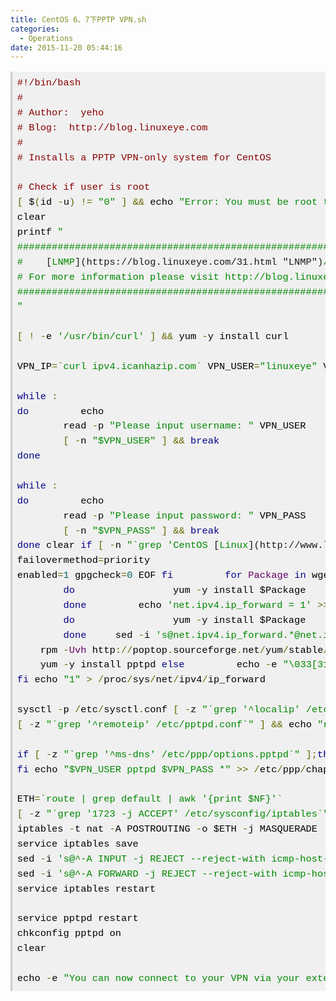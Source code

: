 ```yaml
---
title: CentOS 6、7下PPTP VPN.sh
categories:
  - Operations
date: 2015-11-20 05:44:16
---
```


<pre class="prettyprint lang-bsh" style="box-sizing: inherit; border-width: 0px 0px 0px 3px; border-left-style: solid; border-left-color: #cccccc; padding: 0.5em; overflow: auto; word-wrap: normal; font-size: 15.3999996185303px; line-height: 1.55; font-family: Consolas, Monaco, 'Bitstream Vera Sans Mono', 'Courier New', Courier, monospace; background-color: #f0f0f0;"><span class="com" style="box-sizing: inherit; color: #880000;">#!/bin/bash</span>
<span class="com" style="box-sizing: inherit; color: #880000;">#</span>
<span class="com" style="box-sizing: inherit; color: #880000;"># Author:  yeho <lj2007331 AT gmail.com></span>
<span class="com" style="box-sizing: inherit; color: #880000;"># Blog:  http://blog.linuxeye.com</span>
<span class="com" style="box-sizing: inherit; color: #880000;">#</span>
<span class="com" style="box-sizing: inherit; color: #880000;"># Installs a PPTP VPN-only system for CentOS</span>

<span class="com" style="box-sizing: inherit; color: #880000;"># Check if user is root</span>
<span class="pun" style="box-sizing: inherit; color: #666600;">[</span> <span class="pln" style="box-sizing: inherit; color: #000000;">$</span><span class="pun" style="box-sizing: inherit; color: #666600;">(</span><span class="pln" style="box-sizing: inherit; color: #000000;">id</span> <span class="pun" style="box-sizing: inherit; color: #666600;">-</span><span class="pln" style="box-sizing: inherit; color: #000000;">u</span><span class="pun" style="box-sizing: inherit; color: #666600;">)</span> <span class="pun" style="box-sizing: inherit; color: #666600;">!=</span> <span class="str" style="box-sizing: inherit; color: #008800;">"0"</span> <span class="pun" style="box-sizing: inherit; color: #666600;">]</span> <span class="pun" style="box-sizing: inherit; color: #666600;">&&</span> <span class="pln" style="box-sizing: inherit; color: #000000;">echo</span> <span class="str" style="box-sizing: inherit; color: #008800;">"Error: You must be root to run this script"</span> <span class="pun" style="box-sizing: inherit; color: #666600;">&&</span> <span class="pln" style="box-sizing: inherit; color: #000000;">exit</span> <span class="lit" style="box-sizing: inherit; color: #006666;">1</span> <span class="pln" style="box-sizing: inherit; color: #000000;">export PATH</span><span class="pun" style="box-sizing: inherit; color: #666600;">=/</span><span class="pln" style="box-sizing: inherit; color: #000000;">usr</span><span class="pun" style="box-sizing: inherit; color: #666600;">/</span><span class="kwd" style="box-sizing: inherit; color: #000088;">local</span><span class="pun" style="box-sizing: inherit; color: #666600;">/</span><span class="pln" style="box-sizing: inherit; color: #000000;">sbin</span><span class="pun" style="box-sizing: inherit; color: #666600;">:/</span><span class="pln" style="box-sizing: inherit; color: #000000;">usr</span><span class="pun" style="box-sizing: inherit; color: #666600;">/</span><span class="kwd" style="box-sizing: inherit; color: #000088;">local</span><span class="pun" style="box-sizing: inherit; color: #666600;">/</span><span class="pln" style="box-sizing: inherit; color: #000000;">bin</span><span class="pun" style="box-sizing: inherit; color: #666600;">:/</span><span class="pln" style="box-sizing: inherit; color: #000000;">sbin</span><span class="pun" style="box-sizing: inherit; color: #666600;">:/</span><span class="pln" style="box-sizing: inherit; color: #000000;">bin</span><span class="pun" style="box-sizing: inherit; color: #666600;">:/</span><span class="pln" style="box-sizing: inherit; color: #000000;">usr</span><span class="pun" style="box-sizing: inherit; color: #666600;">/</span><span class="pln" style="box-sizing: inherit; color: #000000;">sbin</span><span class="pun" style="box-sizing: inherit; color: #666600;">:/</span><span class="pln" style="box-sizing: inherit; color: #000000;">usr</span><span class="pun" style="box-sizing: inherit; color: #666600;">/</span><span class="pln" style="box-sizing: inherit; color: #000000;">bin
clear
printf</span> <span class="str" style="box-sizing: inherit; color: #008800;">"
#######################################################################
#   </span> <span class="wp_keywordlink" style="box-sizing: inherit;">[<span class="str" style="box-sizing: inherit; color: #008800;">LNMP</span>](https://blog.linuxeye.com/31.html "LNMP")</span><span class="str" style="box-sizing: inherit; color: #008800;">/</span><span class="wp_keywordlink" style="box-sizing: inherit;">[<span class="str" style="box-sizing: inherit; color: #008800;">LAMP</span>](https://blog.linuxeye.com/82.html "LAMP")</span><span class="str" style="box-sizing: inherit; color: #008800;">/LANMP for CentOS/RadHat 5+ Debian 6+ and Ubuntu 12+    #
# For more information please visit http://blog.linuxeye.com/31.html  #
#######################################################################
"</span>

<span class="pun" style="box-sizing: inherit; color: #666600;">[</span> <span class="pun" style="box-sizing: inherit; color: #666600;">!</span> <span class="pun" style="box-sizing: inherit; color: #666600;">-</span><span class="pln" style="box-sizing: inherit; color: #000000;">e</span> <span class="str" style="box-sizing: inherit; color: #008800;">'/usr/bin/curl'</span> <span class="pun" style="box-sizing: inherit; color: #666600;">]</span> <span class="pun" style="box-sizing: inherit; color: #666600;">&&</span> <span class="pln" style="box-sizing: inherit; color: #000000;">yum</span> <span class="pun" style="box-sizing: inherit; color: #666600;">-</span><span class="pln" style="box-sizing: inherit; color: #000000;">y install curl

VPN_IP</span><span class="pun" style="box-sizing: inherit; color: #666600;">=</span><span class="str" style="box-sizing: inherit; color: #008800;">`curl ipv4.icanhazip.com`</span> <span class="pln" style="box-sizing: inherit; color: #000000;">VPN_USER</span><span class="pun" style="box-sizing: inherit; color: #666600;">=</span><span class="str" style="box-sizing: inherit; color: #008800;">"linuxeye"</span> <span class="pln" style="box-sizing: inherit; color: #000000;">VPN_PASS</span><span class="pun" style="box-sizing: inherit; color: #666600;">=</span><span class="str" style="box-sizing: inherit; color: #008800;">"linuxeye"</span> <span class="pln" style="box-sizing: inherit; color: #000000;">VPN_LOCAL</span><span class="pun" style="box-sizing: inherit; color: #666600;">=</span><span class="str" style="box-sizing: inherit; color: #008800;">"192.168.0.150"</span> <span class="pln" style="box-sizing: inherit; color: #000000;">VPN_REMOTE</span><span class="pun" style="box-sizing: inherit; color: #666600;">=</span><span class="str" style="box-sizing: inherit; color: #008800;">"192.168.0.151-200"</span>

<span class="kwd" style="box-sizing: inherit; color: #000088;">while</span> <span class="pun" style="box-sizing: inherit; color: #666600;">:</span>
<span class="kwd" style="box-sizing: inherit; color: #000088;">do</span> <span class="pln" style="box-sizing: inherit; color: #000000;">        echo
        read</span> <span class="pun" style="box-sizing: inherit; color: #666600;">-</span><span class="pln" style="box-sizing: inherit; color: #000000;">p</span> <span class="str" style="box-sizing: inherit; color: #008800;">"Please input username: "</span> <span class="pln" style="box-sizing: inherit; color: #000000;">VPN_USER
       </span> <span class="pun" style="box-sizing: inherit; color: #666600;">[</span> <span class="pun" style="box-sizing: inherit; color: #666600;">-</span><span class="pln" style="box-sizing: inherit; color: #000000;">n</span> <span class="str" style="box-sizing: inherit; color: #008800;">"$VPN_USER"</span> <span class="pun" style="box-sizing: inherit; color: #666600;">]</span> <span class="pun" style="box-sizing: inherit; color: #666600;">&&</span> <span class="kwd" style="box-sizing: inherit; color: #000088;">break</span>
<span class="kwd" style="box-sizing: inherit; color: #000088;">done</span>

<span class="kwd" style="box-sizing: inherit; color: #000088;">while</span> <span class="pun" style="box-sizing: inherit; color: #666600;">:</span>
<span class="kwd" style="box-sizing: inherit; color: #000088;">do</span> <span class="pln" style="box-sizing: inherit; color: #000000;">        echo
        read</span> <span class="pun" style="box-sizing: inherit; color: #666600;">-</span><span class="pln" style="box-sizing: inherit; color: #000000;">p</span> <span class="str" style="box-sizing: inherit; color: #008800;">"Please input password: "</span> <span class="pln" style="box-sizing: inherit; color: #000000;">VPN_PASS
       </span> <span class="pun" style="box-sizing: inherit; color: #666600;">[</span> <span class="pun" style="box-sizing: inherit; color: #666600;">-</span><span class="pln" style="box-sizing: inherit; color: #000000;">n</span> <span class="str" style="box-sizing: inherit; color: #008800;">"$VPN_PASS"</span> <span class="pun" style="box-sizing: inherit; color: #666600;">]</span> <span class="pun" style="box-sizing: inherit; color: #666600;">&&</span> <span class="kwd" style="box-sizing: inherit; color: #000088;">break</span>
<span class="kwd" style="box-sizing: inherit; color: #000088;">done</span> <span class="pln" style="box-sizing: inherit; color: #000000;">clear</span> <span class="kwd" style="box-sizing: inherit; color: #000088;">if</span> <span class="pun" style="box-sizing: inherit; color: #666600;">[</span> <span class="pun" style="box-sizing: inherit; color: #666600;">-</span><span class="pln" style="box-sizing: inherit; color: #000000;">n</span> <span class="str" style="box-sizing: inherit; color: #008800;">"`grep 'CentOS</span> <span class="wp_keywordlink" style="box-sizing: inherit;">[<span class="str" style="box-sizing: inherit; color: #008800;">Linux</span>](http://www.linuxeye.com/ "Linux")</span> <span class="str" style="box-sizing: inherit; color: #008800;">release 7' /etc/redhat-release`"</span> <span class="pun" style="box-sizing: inherit; color: #666600;">];</span><span class="kwd" style="box-sizing: inherit; color: #000088;">then</span> <span class="pln" style="box-sizing: inherit; color: #000000;">       </span> <span class="com" style="box-sizing: inherit; color: #880000;">#CentOS_REL=7</span> <span class="pln" style="box-sizing: inherit; color: #000000;">    </span><span class="kwd" style="box-sizing: inherit; color: #000088;">if</span> <span class="pun" style="box-sizing: inherit; color: #666600;">[</span> <span class="pun" style="box-sizing: inherit; color: #666600;">!</span> <span class="pun" style="box-sizing: inherit; color: #666600;">-</span><span class="pln" style="box-sizing: inherit; color: #000000;">e</span> <span class="pun" style="box-sizing: inherit; color: #666600;">/</span><span class="pln" style="box-sizing: inherit; color: #000000;">etc</span><span class="pun" style="box-sizing: inherit; color: #666600;">/</span><span class="pln" style="box-sizing: inherit; color: #000000;">yum</span><span class="pun" style="box-sizing: inherit; color: #666600;">.</span><span class="pln" style="box-sizing: inherit; color: #000000;">repos</span><span class="pun" style="box-sizing: inherit; color: #666600;">.</span><span class="pln" style="box-sizing: inherit; color: #000000;">d</span><span class="pun" style="box-sizing: inherit; color: #666600;">/</span><span class="pln" style="box-sizing: inherit; color: #000000;">epel</span><span class="pun" style="box-sizing: inherit; color: #666600;">.</span><span class="pln" style="box-sizing: inherit; color: #000000;">repo</span> <span class="pun" style="box-sizing: inherit; color: #666600;">];</span><span class="kwd" style="box-sizing: inherit; color: #000088;">then</span> <span class="pln" style="box-sizing: inherit; color: #000000;">        cat</span> <span class="pun" style="box-sizing: inherit; color: #666600;">></span> <span class="pun" style="box-sizing: inherit; color: #666600;">/</span><span class="pln" style="box-sizing: inherit; color: #000000;">etc</span><span class="pun" style="box-sizing: inherit; color: #666600;">/</span><span class="pln" style="box-sizing: inherit; color: #000000;">yum</span><span class="pun" style="box-sizing: inherit; color: #666600;">.</span><span class="pln" style="box-sizing: inherit; color: #000000;">repos</span><span class="pun" style="box-sizing: inherit; color: #666600;">.</span><span class="pln" style="box-sizing: inherit; color: #000000;">d</span><span class="pun" style="box-sizing: inherit; color: #666600;">/</span><span class="pln" style="box-sizing: inherit; color: #000000;">epel</span><span class="pun" style="box-sizing: inherit; color: #666600;">.</span><span class="pln" style="box-sizing: inherit; color: #000000;">repo</span> <span class="pun" style="box-sizing: inherit; color: #666600;"><<</span> <span class="pln" style="box-sizing: inherit; color: #000000;">EOF</span> <span class="pun" style="box-sizing: inherit; color: #666600;">[</span><span class="pln" style="box-sizing: inherit; color: #000000;">epel</span><span class="pun" style="box-sizing: inherit; color: #666600;">]</span> <span class="pln" style="box-sizing: inherit; color: #000000;">name</span><span class="pun" style="box-sizing: inherit; color: #666600;">=</span><span class="typ" style="box-sizing: inherit; color: #660066;">Extra</span> <span class="typ" style="box-sizing: inherit; color: #660066;">Packages</span> <span class="kwd" style="box-sizing: inherit; color: #000088;">for</span> <span class="typ" style="box-sizing: inherit; color: #660066;">Enterprise</span> <span class="typ" style="box-sizing: inherit; color: #660066;">Linux</span> <span class="lit" style="box-sizing: inherit; color: #006666;">7</span> <span class="pun" style="box-sizing: inherit; color: #666600;">-</span> <span class="pln" style="box-sizing: inherit; color: #000000;">\$basearch</span> <span class="com" style="box-sizing: inherit; color: #880000;">#baseurl=http://download.fedoraproject.org/pub/epel/7/\$basearch</span> <span class="pln" style="box-sizing: inherit; color: #000000;">mirrorlist</span><span class="pun" style="box-sizing: inherit; color: #666600;">=</span><span class="pln" style="box-sizing: inherit; color: #000000;">https</span><span class="pun" style="box-sizing: inherit; color: #666600;">://</span><span class="pln" style="box-sizing: inherit; color: #000000;">mirrors</span><span class="pun" style="box-sizing: inherit; color: #666600;">.</span><span class="pln" style="box-sizing: inherit; color: #000000;">fedoraproject</span><span class="pun" style="box-sizing: inherit; color: #666600;">.</span><span class="pln" style="box-sizing: inherit; color: #000000;">org</span><span class="pun" style="box-sizing: inherit; color: #666600;">/</span><span class="pln" style="box-sizing: inherit; color: #000000;">metalink</span><span class="pun" style="box-sizing: inherit; color: #666600;">?</span><span class="pln" style="box-sizing: inherit; color: #000000;">repo</span><span class="pun" style="box-sizing: inherit; color: #666600;">=</span><span class="pln" style="box-sizing: inherit; color: #000000;">epel</span><span class="pun" style="box-sizing: inherit; color: #666600;">-</span><span class="lit" style="box-sizing: inherit; color: #006666;">7</span><span class="pun" style="box-sizing: inherit; color: #666600;">&</span><span class="pln" style="box-sizing: inherit; color: #000000;">arch</span><span class="pun" style="box-sizing: inherit; color: #666600;">=</span><span class="pln" style="box-sizing: inherit; color: #000000;">\$basearch
failovermethod</span><span class="pun" style="box-sizing: inherit; color: #666600;">=</span><span class="pln" style="box-sizing: inherit; color: #000000;">priority
enabled</span><span class="pun" style="box-sizing: inherit; color: #666600;">=</span><span class="lit" style="box-sizing: inherit; color: #006666;">1</span> <span class="pln" style="box-sizing: inherit; color: #000000;">gpgcheck</span><span class="pun" style="box-sizing: inherit; color: #666600;">=</span><span class="lit" style="box-sizing: inherit; color: #006666;">0</span> <span class="pln" style="box-sizing: inherit; color: #000000;">EOF</span> <span class="kwd" style="box-sizing: inherit; color: #000088;">fi</span> <span class="pln" style="box-sizing: inherit; color: #000000;">       </span> <span class="kwd" style="box-sizing: inherit; color: #000088;">for</span> <span class="typ" style="box-sizing: inherit; color: #660066;">Package</span> <span class="kwd" style="box-sizing: inherit; color: #000088;">in</span> <span class="pln" style="box-sizing: inherit; color: #000000;">wget make openssl gcc</span><span class="pun" style="box-sizing: inherit; color: #666600;">-</span><span class="pln" style="box-sizing: inherit; color: #000000;">c</span><span class="pun" style="box-sizing: inherit; color: #666600;">++</span> <span class="pln" style="box-sizing: inherit; color: #000000;">ppp pptpd iptables iptables</span><span class="pun" style="box-sizing: inherit; color: #666600;">-</span><span class="pln" style="box-sizing: inherit; color: #000000;">services
       </span> <span class="kwd" style="box-sizing: inherit; color: #000088;">do</span> <span class="pln" style="box-sizing: inherit; color: #000000;">                yum</span> <span class="pun" style="box-sizing: inherit; color: #666600;">-</span><span class="pln" style="box-sizing: inherit; color: #000000;">y install $Package
       </span> <span class="kwd" style="box-sizing: inherit; color: #000088;">done</span> <span class="pln" style="box-sizing: inherit; color: #000000;">        echo</span> <span class="str" style="box-sizing: inherit; color: #008800;">'net.ipv4.ip_forward = 1'</span> <span class="pun" style="box-sizing: inherit; color: #666600;">>></span> <span class="pun" style="box-sizing: inherit; color: #666600;">/</span><span class="pln" style="box-sizing: inherit; color: #000000;">etc</span><span class="pun" style="box-sizing: inherit; color: #666600;">/</span><span class="pln" style="box-sizing: inherit; color: #000000;">sysctl</span><span class="pun" style="box-sizing: inherit; color: #666600;">.</span><span class="pln" style="box-sizing: inherit; color: #000000;">conf</span> <span class="kwd" style="box-sizing: inherit; color: #000088;">elif</span> <span class="pun" style="box-sizing: inherit; color: #666600;">[</span> <span class="pun" style="box-sizing: inherit; color: #666600;">-</span><span class="pln" style="box-sizing: inherit; color: #000000;">n</span> <span class="str" style="box-sizing: inherit; color: #008800;">"`grep 'CentOS release 6' /etc/redhat-release`"</span> <span class="pun" style="box-sizing: inherit; color: #666600;">];</span><span class="kwd" style="box-sizing: inherit; color: #000088;">then</span> <span class="pln" style="box-sizing: inherit; color: #000000;">       </span> <span class="com" style="box-sizing: inherit; color: #880000;">#CentOS_REL=6</span> <span class="pln" style="box-sizing: inherit; color: #000000;">       </span> <span class="kwd" style="box-sizing: inherit; color: #000088;">for</span> <span class="typ" style="box-sizing: inherit; color: #660066;">Package</span> <span class="kwd" style="box-sizing: inherit; color: #000088;">in</span> <span class="pln" style="box-sizing: inherit; color: #000000;">wget make openssl gcc</span><span class="pun" style="box-sizing: inherit; color: #666600;">-</span><span class="pln" style="box-sizing: inherit; color: #000000;">c</span><span class="pun" style="box-sizing: inherit; color: #666600;">++</span> <span class="pln" style="box-sizing: inherit; color: #000000;">iptables ppp
       </span> <span class="kwd" style="box-sizing: inherit; color: #000088;">do</span> <span class="pln" style="box-sizing: inherit; color: #000000;">                yum</span> <span class="pun" style="box-sizing: inherit; color: #666600;">-</span><span class="pln" style="box-sizing: inherit; color: #000000;">y install $Package
       </span> <span class="kwd" style="box-sizing: inherit; color: #000088;">done</span> <span class="pln" style="box-sizing: inherit; color: #000000;">    sed</span> <span class="pun" style="box-sizing: inherit; color: #666600;">-</span><span class="pln" style="box-sizing: inherit; color: #000000;">i</span> <span class="str" style="box-sizing: inherit; color: #008800;">'s@net.ipv4.ip_forward.*@net.ipv4.ip_forward = 1@g'</span> <span class="pun" style="box-sizing: inherit; color: #666600;">/</span><span class="pln" style="box-sizing: inherit; color: #000000;">etc</span><span class="pun" style="box-sizing: inherit; color: #666600;">/</span><span class="pln" style="box-sizing: inherit; color: #000000;">sysctl</span><span class="pun" style="box-sizing: inherit; color: #666600;">.</span><span class="pln" style="box-sizing: inherit; color: #000000;">conf
    rpm</span> <span class="pun" style="box-sizing: inherit; color: #666600;">-</span><span class="typ" style="box-sizing: inherit; color: #660066;">Uvh</span> <span class="pln" style="box-sizing: inherit; color: #000000;">http</span><span class="pun" style="box-sizing: inherit; color: #666600;">://</span><span class="pln" style="box-sizing: inherit; color: #000000;">poptop</span><span class="pun" style="box-sizing: inherit; color: #666600;">.</span><span class="pln" style="box-sizing: inherit; color: #000000;">sourceforge</span><span class="pun" style="box-sizing: inherit; color: #666600;">.</span><span class="pln" style="box-sizing: inherit; color: #000000;">net</span><span class="pun" style="box-sizing: inherit; color: #666600;">/</span><span class="pln" style="box-sizing: inherit; color: #000000;">yum</span><span class="pun" style="box-sizing: inherit; color: #666600;">/</span><span class="pln" style="box-sizing: inherit; color: #000000;">stable</span><span class="pun" style="box-sizing: inherit; color: #666600;">/</span><span class="pln" style="box-sizing: inherit; color: #000000;">rhel6</span><span class="pun" style="box-sizing: inherit; color: #666600;">/</span><span class="pln" style="box-sizing: inherit; color: #000000;">pptp</span><span class="pun" style="box-sizing: inherit; color: #666600;">-</span><span class="pln" style="box-sizing: inherit; color: #000000;">release</span><span class="pun" style="box-sizing: inherit; color: #666600;">-</span><span class="pln" style="box-sizing: inherit; color: #000000;">current</span><span class="pun" style="box-sizing: inherit; color: #666600;">.</span><span class="pln" style="box-sizing: inherit; color: #000000;">noarch</span><span class="pun" style="box-sizing: inherit; color: #666600;">.</span><span class="pln" style="box-sizing: inherit; color: #000000;">rpm
    yum</span> <span class="pun" style="box-sizing: inherit; color: #666600;">-</span><span class="pln" style="box-sizing: inherit; color: #000000;">y install pptpd</span> <span class="kwd" style="box-sizing: inherit; color: #000088;">else</span> <span class="pln" style="box-sizing: inherit; color: #000000;">        echo</span> <span class="pun" style="box-sizing: inherit; color: #666600;">-</span><span class="pln" style="box-sizing: inherit; color: #000000;">e</span> <span class="str" style="box-sizing: inherit; color: #008800;">"\033[31mDoes not support this OS, Please contact the author! \033[0m"</span> <span class="pln" style="box-sizing: inherit; color: #000000;">        exit</span> <span class="lit" style="box-sizing: inherit; color: #006666;">1</span>
<span class="kwd" style="box-sizing: inherit; color: #000088;">fi</span> <span class="pln" style="box-sizing: inherit; color: #000000;">echo</span> <span class="str" style="box-sizing: inherit; color: #008800;">"1"</span> <span class="pun" style="box-sizing: inherit; color: #666600;">></span> <span class="pun" style="box-sizing: inherit; color: #666600;">/</span><span class="pln" style="box-sizing: inherit; color: #000000;">proc</span><span class="pun" style="box-sizing: inherit; color: #666600;">/</span><span class="pln" style="box-sizing: inherit; color: #000000;">sys</span><span class="pun" style="box-sizing: inherit; color: #666600;">/</span><span class="pln" style="box-sizing: inherit; color: #000000;">net</span><span class="pun" style="box-sizing: inherit; color: #666600;">/</span><span class="pln" style="box-sizing: inherit; color: #000000;">ipv4</span><span class="pun" style="box-sizing: inherit; color: #666600;">/</span><span class="pln" style="box-sizing: inherit; color: #000000;">ip_forward

sysctl</span> <span class="pun" style="box-sizing: inherit; color: #666600;">-</span><span class="pln" style="box-sizing: inherit; color: #000000;">p</span> <span class="pun" style="box-sizing: inherit; color: #666600;">/</span><span class="pln" style="box-sizing: inherit; color: #000000;">etc</span><span class="pun" style="box-sizing: inherit; color: #666600;">/</span><span class="pln" style="box-sizing: inherit; color: #000000;">sysctl</span><span class="pun" style="box-sizing: inherit; color: #666600;">.</span><span class="pln" style="box-sizing: inherit; color: #000000;">conf</span> <span class="pun" style="box-sizing: inherit; color: #666600;">[</span> <span class="pun" style="box-sizing: inherit; color: #666600;">-</span><span class="pln" style="box-sizing: inherit; color: #000000;">z</span> <span class="str" style="box-sizing: inherit; color: #008800;">"`grep '^localip' /etc/pptpd.conf`"</span> <span class="pun" style="box-sizing: inherit; color: #666600;">]</span> <span class="pun" style="box-sizing: inherit; color: #666600;">&&</span> <span class="pln" style="box-sizing: inherit; color: #000000;">echo</span> <span class="str" style="box-sizing: inherit; color: #008800;">"localip $VPN_LOCAL"</span> <span class="pun" style="box-sizing: inherit; color: #666600;">>></span> <span class="pun" style="box-sizing: inherit; color: #666600;">/</span><span class="pln" style="box-sizing: inherit; color: #000000;">etc</span><span class="pun" style="box-sizing: inherit; color: #666600;">/</span><span class="pln" style="box-sizing: inherit; color: #000000;">pptpd</span><span class="pun" style="box-sizing: inherit; color: #666600;">.</span><span class="pln" style="box-sizing: inherit; color: #000000;">conf</span> <span class="com" style="box-sizing: inherit; color: #880000;"># Local IP address of your VPN server</span>
<span class="pun" style="box-sizing: inherit; color: #666600;">[</span> <span class="pun" style="box-sizing: inherit; color: #666600;">-</span><span class="pln" style="box-sizing: inherit; color: #000000;">z</span> <span class="str" style="box-sizing: inherit; color: #008800;">"`grep '^remoteip' /etc/pptpd.conf`"</span> <span class="pun" style="box-sizing: inherit; color: #666600;">]</span> <span class="pun" style="box-sizing: inherit; color: #666600;">&&</span> <span class="pln" style="box-sizing: inherit; color: #000000;">echo</span> <span class="str" style="box-sizing: inherit; color: #008800;">"remoteip $VPN_REMOTE"</span> <span class="pun" style="box-sizing: inherit; color: #666600;">>></span> <span class="pun" style="box-sizing: inherit; color: #666600;">/</span><span class="pln" style="box-sizing: inherit; color: #000000;">etc</span><span class="pun" style="box-sizing: inherit; color: #666600;">/</span><span class="pln" style="box-sizing: inherit; color: #000000;">pptpd</span><span class="pun" style="box-sizing: inherit; color: #666600;">.</span><span class="pln" style="box-sizing: inherit; color: #000000;">conf</span> <span class="com" style="box-sizing: inherit; color: #880000;"># Scope for your home network</span>

<span class="kwd" style="box-sizing: inherit; color: #000088;">if</span> <span class="pun" style="box-sizing: inherit; color: #666600;">[</span> <span class="pun" style="box-sizing: inherit; color: #666600;">-</span><span class="pln" style="box-sizing: inherit; color: #000000;">z</span> <span class="str" style="box-sizing: inherit; color: #008800;">"`grep '^ms-dns' /etc/ppp/options.pptpd`"</span> <span class="pun" style="box-sizing: inherit; color: #666600;">];</span><span class="kwd" style="box-sizing: inherit; color: #000088;">then</span> <span class="pln" style="box-sizing: inherit; color: #000000;">    echo</span> <span class="str" style="box-sizing: inherit; color: #008800;">"ms-dns 8.8.8.8"</span> <span class="pun" style="box-sizing: inherit; color: #666600;">>></span> <span class="pun" style="box-sizing: inherit; color: #666600;">/</span><span class="pln" style="box-sizing: inherit; color: #000000;">etc</span><span class="pun" style="box-sizing: inherit; color: #666600;">/</span><span class="pln" style="box-sizing: inherit; color: #000000;">ppp</span><span class="pun" style="box-sizing: inherit; color: #666600;">/</span><span class="pln" style="box-sizing: inherit; color: #000000;">options</span><span class="pun" style="box-sizing: inherit; color: #666600;">.</span><span class="pln" style="box-sizing: inherit; color: #000000;">pptpd</span> <span class="com" style="box-sizing: inherit; color: #880000;"># Google DNS Primary</span> <span class="pln" style="box-sizing: inherit; color: #000000;">    echo</span> <span class="str" style="box-sizing: inherit; color: #008800;">"ms-dns 209.244.0.3"</span> <span class="pun" style="box-sizing: inherit; color: #666600;">>></span> <span class="pun" style="box-sizing: inherit; color: #666600;">/</span><span class="pln" style="box-sizing: inherit; color: #000000;">etc</span><span class="pun" style="box-sizing: inherit; color: #666600;">/</span><span class="pln" style="box-sizing: inherit; color: #000000;">ppp</span><span class="pun" style="box-sizing: inherit; color: #666600;">/</span><span class="pln" style="box-sizing: inherit; color: #000000;">options</span><span class="pun" style="box-sizing: inherit; color: #666600;">.</span><span class="pln" style="box-sizing: inherit; color: #000000;">pptpd</span> <span class="com" style="box-sizing: inherit; color: #880000;"># Level3 Primary</span> <span class="pln" style="box-sizing: inherit; color: #000000;">    echo</span> <span class="str" style="box-sizing: inherit; color: #008800;">"ms-dns 208.67.222.222"</span> <span class="pun" style="box-sizing: inherit; color: #666600;">>></span> <span class="pun" style="box-sizing: inherit; color: #666600;">/</span><span class="pln" style="box-sizing: inherit; color: #000000;">etc</span><span class="pun" style="box-sizing: inherit; color: #666600;">/</span><span class="pln" style="box-sizing: inherit; color: #000000;">ppp</span><span class="pun" style="box-sizing: inherit; color: #666600;">/</span><span class="pln" style="box-sizing: inherit; color: #000000;">options</span><span class="pun" style="box-sizing: inherit; color: #666600;">.</span><span class="pln" style="box-sizing: inherit; color: #000000;">pptpd</span> <span class="com" style="box-sizing: inherit; color: #880000;"># OpenDNS Primary</span>
<span class="kwd" style="box-sizing: inherit; color: #000088;">fi</span> <span class="pln" style="box-sizing: inherit; color: #000000;">echo</span> <span class="str" style="box-sizing: inherit; color: #008800;">"$VPN_USER pptpd $VPN_PASS *"</span> <span class="pun" style="box-sizing: inherit; color: #666600;">>></span> <span class="pun" style="box-sizing: inherit; color: #666600;">/</span><span class="pln" style="box-sizing: inherit; color: #000000;">etc</span><span class="pun" style="box-sizing: inherit; color: #666600;">/</span><span class="pln" style="box-sizing: inherit; color: #000000;">ppp</span><span class="pun" style="box-sizing: inherit; color: #666600;">/</span><span class="pln" style="box-sizing: inherit; color: #000000;">chap</span><span class="pun" style="box-sizing: inherit; color: #666600;">-</span><span class="pln" style="box-sizing: inherit; color: #000000;">secrets

ETH</span><span class="pun" style="box-sizing: inherit; color: #666600;">=</span><span class="str" style="box-sizing: inherit; color: #008800;">`route | grep default | awk '{print $NF}'`</span>
<span class="pun" style="box-sizing: inherit; color: #666600;">[</span> <span class="pun" style="box-sizing: inherit; color: #666600;">-</span><span class="pln" style="box-sizing: inherit; color: #000000;">z</span> <span class="str" style="box-sizing: inherit; color: #008800;">"`grep '1723 -j ACCEPT' /etc/sysconfig/iptables`"</span> <span class="pun" style="box-sizing: inherit; color: #666600;">]</span> <span class="pun" style="box-sizing: inherit; color: #666600;">&&</span> <span class="pln" style="box-sizing: inherit; color: #000000;">iptables</span> <span class="pun" style="box-sizing: inherit; color: #666600;">-</span><span class="pln" style="box-sizing: inherit; color: #000000;">I INPUT</span> <span class="lit" style="box-sizing: inherit; color: #006666;">4</span> <span class="pun" style="box-sizing: inherit; color: #666600;">-</span><span class="pln" style="box-sizing: inherit; color: #000000;">p tcp</span> <span class="pun" style="box-sizing: inherit; color: #666600;">-</span><span class="pln" style="box-sizing: inherit; color: #000000;">m state</span> <span class="pun" style="box-sizing: inherit; color: #666600;">--</span><span class="pln" style="box-sizing: inherit; color: #000000;">state NEW</span> <span class="pun" style="box-sizing: inherit; color: #666600;">-</span><span class="pln" style="box-sizing: inherit; color: #000000;">m tcp</span> <span class="pun" style="box-sizing: inherit; color: #666600;">--</span><span class="pln" style="box-sizing: inherit; color: #000000;">dport</span> <span class="lit" style="box-sizing: inherit; color: #006666;">1723</span> <span class="pun" style="box-sizing: inherit; color: #666600;">-</span><span class="pln" style="box-sizing: inherit; color: #000000;">j ACCEPT</span> <span class="pun" style="box-sizing: inherit; color: #666600;">[</span> <span class="pun" style="box-sizing: inherit; color: #666600;">-</span><span class="pln" style="box-sizing: inherit; color: #000000;">z</span> <span class="str" style="box-sizing: inherit; color: #008800;">"`grep 'gre -j ACCEPT' /etc/sysconfig/iptables`"</span> <span class="pun" style="box-sizing: inherit; color: #666600;">]</span> <span class="pun" style="box-sizing: inherit; color: #666600;">&&</span> <span class="pln" style="box-sizing: inherit; color: #000000;">iptables</span> <span class="pun" style="box-sizing: inherit; color: #666600;">-</span><span class="pln" style="box-sizing: inherit; color: #000000;">I INPUT</span> <span class="lit" style="box-sizing: inherit; color: #006666;">5</span> <span class="pun" style="box-sizing: inherit; color: #666600;">-</span><span class="pln" style="box-sizing: inherit; color: #000000;">p gre</span> <span class="pun" style="box-sizing: inherit; color: #666600;">-</span><span class="pln" style="box-sizing: inherit; color: #000000;">j ACCEPT
iptables</span> <span class="pun" style="box-sizing: inherit; color: #666600;">-</span><span class="pln" style="box-sizing: inherit; color: #000000;">t nat</span> <span class="pun" style="box-sizing: inherit; color: #666600;">-</span><span class="pln" style="box-sizing: inherit; color: #000000;">A POSTROUTING</span> <span class="pun" style="box-sizing: inherit; color: #666600;">-</span><span class="pln" style="box-sizing: inherit; color: #000000;">o $ETH</span> <span class="pun" style="box-sizing: inherit; color: #666600;">-</span><span class="pln" style="box-sizing: inherit; color: #000000;">j MASQUERADE
service iptables save
sed</span> <span class="pun" style="box-sizing: inherit; color: #666600;">-</span><span class="pln" style="box-sizing: inherit; color: #000000;">i</span> <span class="str" style="box-sizing: inherit; color: #008800;">'s@^-A INPUT -j REJECT --reject-with icmp-host-prohibited@#-A INPUT -j REJECT --reject-with icmp-host-prohibited@'</span> <span class="pun" style="box-sizing: inherit; color: #666600;">/</span><span class="pln" style="box-sizing: inherit; color: #000000;">etc</span><span class="pun" style="box-sizing: inherit; color: #666600;">/</span><span class="pln" style="box-sizing: inherit; color: #000000;">sysconfig</span><span class="pun" style="box-sizing: inherit; color: #666600;">/</span><span class="pln" style="box-sizing: inherit; color: #000000;">iptables
sed</span> <span class="pun" style="box-sizing: inherit; color: #666600;">-</span><span class="pln" style="box-sizing: inherit; color: #000000;">i</span> <span class="str" style="box-sizing: inherit; color: #008800;">'s@^-A FORWARD -j REJECT --reject-with icmp-host-prohibited@#-A FORWARD -j REJECT --reject-with icmp-host-prohibited@'</span> <span class="pun" style="box-sizing: inherit; color: #666600;">/</span><span class="pln" style="box-sizing: inherit; color: #000000;">etc</span><span class="pun" style="box-sizing: inherit; color: #666600;">/</span><span class="pln" style="box-sizing: inherit; color: #000000;">sysconfig</span><span class="pun" style="box-sizing: inherit; color: #666600;">/</span><span class="pln" style="box-sizing: inherit; color: #000000;">iptables
service iptables restart

service pptpd restart
chkconfig pptpd on
clear

echo</span> <span class="pun" style="box-sizing: inherit; color: #666600;">-</span><span class="pln" style="box-sizing: inherit; color: #000000;">e</span> <span class="str" style="box-sizing: inherit; color: #008800;">"You can now connect to your VPN via your external IP \033[32m${VPN_IP}\033[0m"</span> <span class="pln" style="box-sizing: inherit; color: #000000;">echo</span> <span class="pun" style="box-sizing: inherit; color: #666600;">-</span><span class="pln" style="box-sizing: inherit; color: #000000;">e</span> <span class="str" style="box-sizing: inherit; color: #008800;">"Username: \033[32m${VPN_USER}\033[0m"</span> <span class="pln" style="box-sizing: inherit; color: #000000;">echo</span> <span class="pun" style="box-sizing: inherit; color: #666600;">-</span><span class="pln" style="box-sizing: inherit; color: #000000;">e</span> <span class="str" style="box-sizing: inherit; color: #008800;">"Password: \033[32m${VPN_PASS}\033[0m"</span></pre>
